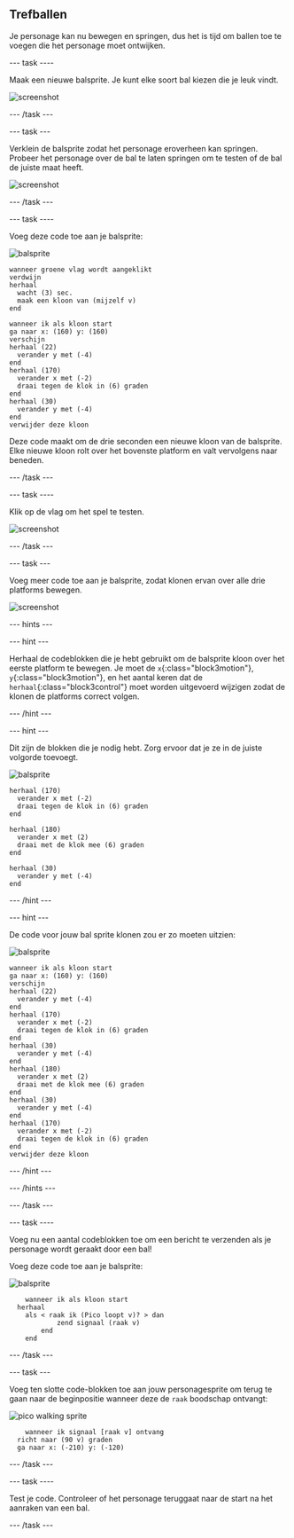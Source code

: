 ## Trefballen

Je personage kan nu bewegen en springen, dus het is tijd om ballen toe te voegen die het personage moet ontwijken.

\--- task \----

Maak een nieuwe balsprite. Je kunt elke soort bal kiezen die je leuk vindt.

![screenshot](images/dodge-balls.png)

\--- /task \---

\--- task \---

Verklein de balsprite zodat het personage eroverheen kan springen. Probeer het personage over de bal te laten springen om te testen of de bal de juiste maat heeft.

![screenshot](images/dodge-ball-resize.png)

\--- /task \---

\--- task \----

Voeg deze code toe aan je balsprite:

![balsprite](images/ball_sprite.png)

```blocks3
wanneer groene vlag wordt aangeklikt
verdwijn
herhaal 
  wacht (3) sec.
  maak een kloon van (mijzelf v)
end
```

```blocks3
wanneer ik als kloon start
ga naar x: (160) y: (160)
verschijn
herhaal (22) 
  verander y met (-4)
end
herhaal (170) 
  verander x met (-2)
  draai tegen de klok in (6) graden
end
herhaal (30) 
  verander y met (-4)
end
verwijder deze kloon
```

Deze code maakt om de drie seconden een nieuwe kloon van de balsprite. Elke nieuwe kloon rolt over het bovenste platform en valt vervolgens naar beneden.

\--- /task \---

\--- task \----

Klik op de vlag om het spel te testen.

![screenshot](images/dodge-ball-test.png)

\--- /task \---

\--- task \---

Voeg meer code toe aan je balsprite, zodat klonen ervan over alle drie platforms bewegen.

![screenshot](images/dodge-ball-more-motion.png)

\--- hints \---

\--- hint \---

Herhaal de codeblokken die je hebt gebruikt om de balsprite kloon over het eerste platform te bewegen. Je moet de `x`{:class="block3motion"}, `y`{:class="block3motion"}, en het aantal keren dat de `herhaal`{:class="block3control"} moet worden uitgevoerd wijzigen zodat de klonen de platforms correct volgen.

\--- /hint \---

\--- hint \---

Dit zijn de blokken die je nodig hebt. Zorg ervoor dat je ze in de juiste volgorde toevoegt.

![balsprite](images/ball_sprite.png)

```blocks3
herhaal (170) 
  verander x met (-2)
  draai tegen de klok in (6) graden
end

herhaal (180) 
  verander x met (2)
  draai met de klok mee (6) graden
end

herhaal (30) 
  verander y met (-4)
end
```

\--- /hint \---

\--- hint \---

De code voor jouw bal sprite klonen zou er zo moeten uitzien:

![balsprite](images/ball_sprite.png)

```blocks3
wanneer ik als kloon start
ga naar x: (160) y: (160)
verschijn
herhaal (22) 
  verander y met (-4)
end
herhaal (170) 
  verander x met (-2)
  draai tegen de klok in (6) graden
end
herhaal (30) 
  verander y met (-4)
end
herhaal (180) 
  verander x met (2)
  draai met de klok mee (6) graden
end
herhaal (30) 
  verander y met (-4)
end
herhaal (170) 
  verander x met (-2)
  draai tegen de klok in (6) graden
end
verwijder deze kloon
```

\--- /hint \---

\--- /hints \---

\--- /task \---

\--- task \----

Voeg nu een aantal codeblokken toe om een bericht te verzenden als je personage wordt geraakt door een bal!

Voeg deze code toe aan je balsprite:

![balsprite](images/ball_sprite.png)

```blocks3
    wanneer ik als kloon start
  herhaal 
    als < raak ik (Pico loopt v)? > dan
            zend signaal (raak v)
        end
    end
```

\--- /task \---

\--- task \---

Voeg ten slotte code-blokken toe aan jouw personagesprite om terug te gaan naar de beginpositie wanneer deze de `raak` boodschap ontvangt:

![pico walking sprite](images/pico_walking_sprite.png)

```blocks3
    wanneer ik signaal [raak v] ontvang
  richt naar (90 v) graden
  ga naar x: (-210) y: (-120)
```

\--- /task \---

\--- task \----

Test je code. Controleer of het personage teruggaat naar de start na het aanraken van een bal.

\--- /task \---